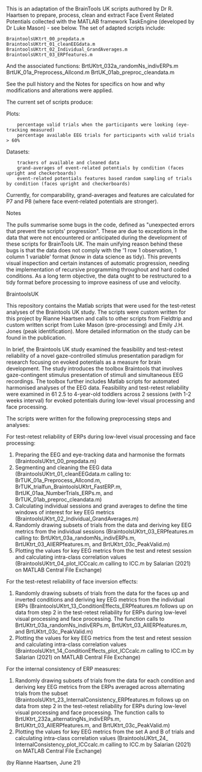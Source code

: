 This is an adaptation of the BrainTools UK scripts authored by Dr R. Haartsen to prepare, process, clean and extract Face Event Related Potentials collected with the MATLAB framework TaskEngine (developed by Dr Luke Mason) - see below. The set of adapted scripts include:

    BraintoolsUKtrt_00_prepdata.m
    BraintoolsUKtrt_01_cleanEEGdata.m
    BraintoolsUKtrt_02_Individual_GrandAverages.m
    BraintoolsUKtrt_03_ERPfeatures.m
And the associated functions:
    BrtUKtrt_032a_randomNs_indivERPs.m
    BrtUK_01a_Preprocess_Allcond.m
    BrtUK_01ab_preproc_cleandata.m 
    
See the pull history and the Notes for specifics on how and why modifications and alterations were applied.

The current set of scripts produce:

Plots:
        
        percentage valid trials when the participants were looking (eye-tracking measured)
        percentage available EEG trials for participants with valid trials > 60%

Datasets:
        
        trackers of available and cleaned data
        grand-averages of event-related potentials by condition (faces upright and checkerboards)
        event-related potentials features based random sampling of trials by condition (faces upright and checkerboards) 
        
Currently, for comparability, grand-averages and features are calculated for P7 and P8 (where face event-related potentials are stronger).

Notes

The pulls summarise some bugs in the code, defined as "unexpected errors that prevent the scripts' progression". These are due to exceptions in the data that were not encountered or anticipated during the development of these scripts for BrainTools UK. The main unifying reason behind these bugs is that the data does not comply with the '1 row 1 observation, 1 column 1 variable' format (know in data science as tidy). This prevents visual inspection and certain instances of automatic progression, needing the implementation of recursive programming throughout and hard coded conditions. As a long term objective, the data ought to be restructured to a tidy format before processing to improve easiness of use and velocity.

BraintoolsUK

This repository contains the Matlab scripts that were used for the test-retest analyses of the Braintools UK study. The scripts were custom written for this project by Rianne Haartsen and calls to other scripts from Fieldtrip and custom written script from Luke Mason (pre-processing) and Emily J.H. Jones (peak identification). More detailed information on the study can be found in the publication.

In brief, the Braintools UK study examined the feasibility and test-retest reliability of a novel gaze-controlled stimulus presentation paradigm for research focusing on evoked potentials as a measure for brain development. The study introduces the toolbox Braintools that involves gaze-contingent stimulus presentation of stimuli and simultaneous EEG recordings. The toolbox further includes Matlab scripts for automated harmonised analyses of the EEG data. Feasibility and test-retest reliability were examined in 61 2.5 to 4-year-old toddlers across 2 sessions (with 1-2 weeks interval) for evoked potentials during low-level visual processing and face processing.

The scripts were written for the following preprocessing steps and analyses:

For test-retest reliability of ERPs during low-level visual processing and face processing:
1) Preparing the EEG and eye-tracking data and harmonise the formats (BraintoolsUKtrt_00_prepdata.m)
2) Segmenting and cleaning the EEG data (BraintoolsUKtrt_01_cleanEEGdata.m calling to: BrTUK_01a_Preprocess_Allcond.m, BrTUK_trialfun_BraintoolsUKtrt_FastERP.m, BrtUK_01aa_NumberTrials_ERPs.m, and BrTUK_01ab_preproc_cleandata.m)
3) Calculating individual sessions and grand averages to define the time windows of interest for key EEG metrics (BraintoolsUKtrt_02_Individual_GrandAverages.m)
4) Randomly drawing subsets of trials from the data and deriving key EEG metrics from the individual sessions (BraintoolsUKtrt_03_ERPfeatures.m calling to: BrtUKtrt_03a_randomNs_indivERPs.m, BrtUKtrt_03_AllERPfeatures.m, and BrtUKtrt_03c_PeakValid.m)
5) Plotting the values for key EEG metrics from the test and retest session and calculating intra-class correlation values (BraintoolsUKtrt_04_plot_ICCcalc.m calling to ICC.m by Salarian (2021) on MATLAB Central File Exchange)


For the test-retest reliability of face inversion effects:
1) Randomly drawing subsets of trials from the data for the faces up and inverted conditions and deriving key EEG metrics from the individual ERPs (BraintoolsUKtrt_13_ConditionEffects_ERPfeatures.m follows up on data from step 2 in the test-retest reliability for ERPs during low-level visual processing and face processing. The function calls to BrtUKtrt_03a_randomNs_indivERPs.m, BrtUKtrt_03_AllERPfeatures.m, and BrtUKtrt_03c_PeakValid.m)
2) Plotting the values for key EEG metrics from the test and retest session and calculating intra-class correlation values (BraintoolsUKtrt_14_ConditionEffects_plot_ICCcalc.m calling to ICC.m by Salarian (2021) on MATLAB Central File Exchange)



For the internal consistency of ERP measures:
1) Randomly drawing subsets of trials from the data for each condition and deriving key EEG metrics from the ERPs averaged across alternating trials from the subset (BraintoolsUKtrt_23_InternalConsistency_ERPfeatures.m follows up on data from step 2 in the test-retest reliability for ERPs during low-level visual processing and face processing. The function calls to BrtUKtrt_232a_alternatingNs_indivERPs.m, BrtUKtrt_03_AllERPfeatures.m, and BrtUKtrt_03c_PeakValid.m)
2) Plotting the values for key EEG metrics from the set A and B of trials and calculating intra-class correlation values (BraintoolsUKtrt_24_ InternalConsistency_plot_ICCcalc.m calling to ICC.m by Salarian (2021) on MATLAB Central File Exchange)

(by Rianne Haartsen, June 21)
